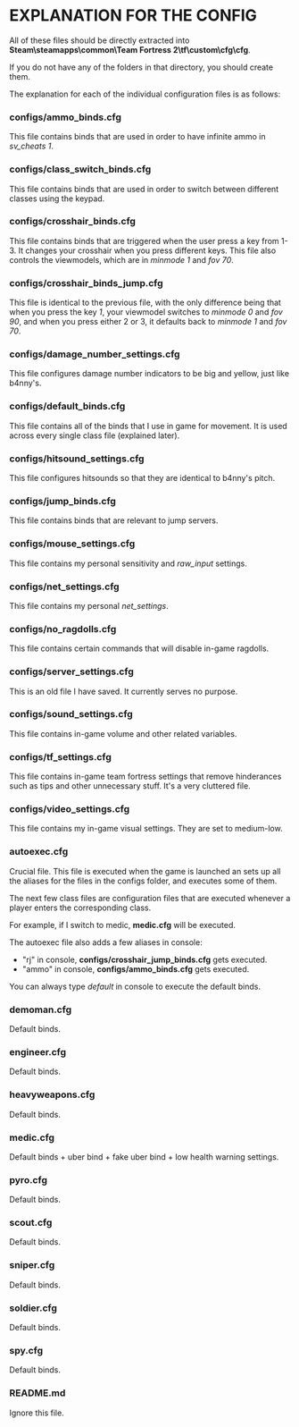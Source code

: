 # EXPLANATION FOR THE CONFIG
All of these files should be directly extracted into **Steam\steamapps\common\Team Fortress 2\tf\custom\cfg\cfg**.

If you do not have any of the folders in that directory, you should create them.

The explanation for each of the individual configuration files is as follows:

### configs/ammo_binds.cfg
This file contains binds that are used in order to have infinite ammo in *sv_cheats 1*.

### configs/class_switch_binds.cfg
This file contains binds that are used in order to switch between different classes using the keypad.

### configs/crosshair_binds.cfg
This file contains binds that are triggered when the user press a key from 1-3. It changes your crosshair when you press different keys.
This file also controls the viewmodels, which are in *minmode 1* and *fov 70*.

### configs/crosshair_binds_jump.cfg
This file is identical to the previous file, with the only difference being that when you press the key *1*, your viewmodel switches to *minmode 0* and *fov 90*, and when you press either 2 or 3, it defaults back to *minmode 1* and *fov 70*.

### configs/damage_number_settings.cfg
This file configures damage number indicators to be big and yellow, just like b4nny's.

### configs/default_binds.cfg
This file contains all of the binds that I use in game for movement. It is used across every single class file (explained later).

### configs/hitsound_settings.cfg
This file configures hitsounds so that they are identical to b4nny's pitch.

### configs/jump_binds.cfg
This file contains binds that are relevant to jump servers.

### configs/mouse_settings.cfg
This file contains my personal sensitivity and *raw_input* settings.

### configs/net_settings.cfg
This file contains my personal *net_settings*.

### configs/no_ragdolls.cfg
This file contains certain commands that will disable in-game ragdolls.

### configs/server_settings.cfg
This is an old file I have saved. It currently serves no purpose.

### configs/sound_settings.cfg
This file contains in-game volume and other related variables.

### configs/tf_settings.cfg
This file contains in-game team fortress settings that remove hinderances such as tips and other unnecessary stuff. It's a very cluttered file.

### configs/video_settings.cfg
This file contains my in-game visual settings. They are set to medium-low.

### autoexec.cfg
Crucial file. This file is executed when the game is launched an sets up all the aliases for the files in the configs folder, and executes some of them.

The next few class files are configuration files that are executed whenever a player enters the corresponding class.

For example, if I switch to medic, **medic.cfg** will be executed.

The autoexec file also adds a few aliases in console:
- "rj" in console, **configs/crosshair_jump_binds.cfg** gets executed.
- "ammo" in console, **configs/ammo_binds.cfg** gets executed.

You can always type *default* in console to execute the default binds.

### demoman.cfg
Default binds.

### engineer.cfg
Default binds.

### heavyweapons.cfg
Default binds.

### medic.cfg
Default binds + uber bind + fake uber bind + low health warning settings.

### pyro.cfg
Default binds.

### scout.cfg
Default binds.

### sniper.cfg
Default binds.

### soldier.cfg
Default binds.

### spy.cfg
Default binds.

### README.md
Ignore this file.
